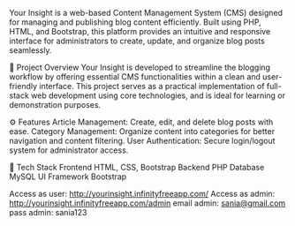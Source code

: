 Your Insight is a web-based Content Management System (CMS) designed for managing and publishing blog content efficiently. Built using PHP, HTML, and Bootstrap, this platform provides an intuitive and responsive interface for administrators to create, update, and organize blog posts seamlessly.

📌 Project Overview
Your Insight is developed to streamline the blogging workflow by offering essential CMS functionalities within a clean and user-friendly interface. This project serves as a practical implementation of full-stack web development using core technologies, and is ideal for learning or demonstration purposes.

⚙️ Features
Article Management: Create, edit, and delete blog posts with ease.
Category Management: Organize content into categories for better navigation and content filtering.
User Authentication: Secure login/logout system for administrator access.

🧰 Tech Stack
Frontend	HTML, CSS, Bootstrap
Backend	PHP
Database	MySQL
UI Framework	Bootstrap

Access as user: http://yourinsight.infinityfreeapp.com/
Access as admin: http://yourinsight.infinityfreeapp.com/admin
email admin: sania@gmail.com
pass admin: sania123
